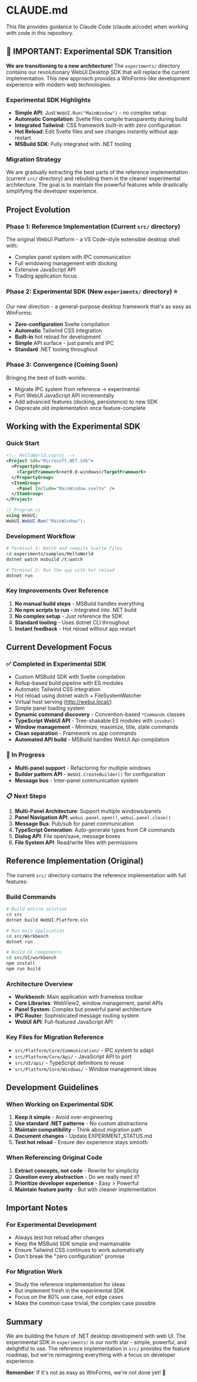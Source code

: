 # CLAUDE.md

This file provides guidance to Claude Code (claude.ai/code) when working with code in this repository.

## 🚀 IMPORTANT: Experimental SDK Transition

**We are transitioning to a new architecture!** The `experiments/` directory contains our revolutionary WebUI.Desktop SDK that will replace the current implementation. This new approach provides a WinForms-like development experience with modern web technologies.

### Experimental SDK Highlights
- **Simple API**: Just `WebUI.Run("MainWindow")` - no complex setup
- **Automatic Compilation**: Svelte files compile transparently during build
- **Integrated Tailwind**: CSS framework built-in with zero configuration  
- **Hot Reload**: Edit Svelte files and see changes instantly without app restart
- **MSBuild SDK**: Fully integrated with .NET tooling

### Migration Strategy
We are gradually extracting the best parts of the reference implementation (current `src/` directory) and rebuilding them in the cleaner experimental architecture. The goal is to maintain the powerful features while drastically simplifying the developer experience.

## Project Evolution

### Phase 1: Reference Implementation (Current `src/` directory)
The original WebUI Platform - a VS Code-style extensible desktop shell with:
- Complex panel system with IPC communication
- Full windowing management with docking
- Extensive JavaScript API
- Trading application focus

### Phase 2: Experimental SDK (New `experiments/` directory) ⭐
Our new direction - a general-purpose desktop framework that's as easy as WinForms:
- **Zero-configuration** Svelte compilation
- **Automatic** Tailwind CSS integration
- **Built-in** hot reload for development
- **Simple** API surface - just panels and IPC
- **Standard** .NET tooling throughout

### Phase 3: Convergence (Coming Soon)
Bringing the best of both worlds:
- Migrate IPC system from reference → experimental
- Port WebUI JavaScript API incrementally  
- Add advanced features (docking, persistence) to new SDK
- Deprecate old implementation once feature-complete

## Working with the Experimental SDK

### Quick Start
```xml
<!-- HelloWorld.csproj -->
<Project Sdk="Microsoft.NET.Sdk">
  <PropertyGroup>
    <TargetFramework>net9.0-windows</TargetFramework>
  </PropertyGroup>
  <ItemGroup>
    <Panel Include="MainWindow.svelte" />
  </ItemGroup>
</Project>
```

```csharp
// Program.cs
using WebUI;
WebUI.WebUI.Run("MainWindow");
```

### Development Workflow
```bash
# Terminal 1: Watch and compile Svelte files
cd experiments/samples/HelloWorld
dotnet watch msbuild /t:watch

# Terminal 2: Run the app with hot reload
dotnet run
```

### Key Improvements Over Reference
1. **No manual build steps** - MSBuild handles everything
2. **No npm scripts to run** - Integrated into .NET build
3. **No complex setup** - Just reference the SDK
4. **Standard tooling** - Uses dotnet CLI throughout
5. **Instant feedback** - Hot reload without app restart

## Current Development Focus

### ✅ Completed in Experimental SDK
- Custom MSBuild SDK with Svelte compilation
- Rollup-based build pipeline with ES modules  
- Automatic Tailwind CSS integration
- Hot reload using dotnet watch + FileSystemWatcher
- Virtual host serving (http://webui.local/)
- Simple panel loading system
- **Dynamic command discovery** - Convention-based `*Commands` classes
- **TypeScript WebUI API** - Tree-shakable ES modules with `invoke()`
- **Window management** - Minimize, maximize, title, state commands
- **Clean separation** - Framework vs app commands
- **Automated API build** - MSBuild handles WebUI.Api compilation

### 🔄 In Progress
- **Multi-panel support** - Refactoring for multiple windows
- **Builder pattern API** - `WebUI.CreateBuilder()` for configuration
- **Message bus** - Inter-panel communication system

### 📋 Next Steps
1. **Multi-Panel Architecture**: Support multiple windows/panels
2. **Panel Navigation API**: `webui.panel.open()`, `webui.panel.close()`
3. **Message Bus**: Pub/sub for panel communication
4. **TypeScript Generation**: Auto-generate types from C# commands
5. **Dialog API**: File open/save, message boxes
6. **File System API**: Read/write files with permissions

## Reference Implementation (Original)

The current `src/` directory contains the reference implementation with full features:

### Build Commands
```bash
# Build entire solution
cd src
dotnet build WebUI.Platform.sln

# Run main application  
cd src/Workbench
dotnet run

# Build UI components
cd src/UI/workbench
npm install
npm run build
```

### Architecture Overview
- **Workbench**: Main application with frameless toolbar
- **Core Libraries**: WebView2, window management, panel APIs
- **Panel System**: Complex but powerful panel architecture
- **IPC Router**: Sophisticated message routing system
- **WebUI API**: Full-featured JavaScript API

### Key Files for Migration Reference
- `src/Platform/Core/Communication/` - IPC system to adapt
- `src/Platform/Core/Api/` - JavaScript API to port
- `src/UI/api/` - TypeScript definitions to reuse
- `src/Platform/Core/Windows/` - Window management ideas

## Development Guidelines

### When Working on Experimental SDK
1. **Keep it simple** - Avoid over-engineering
2. **Use standard .NET patterns** - No custom abstractions
3. **Maintain compatibility** - Think about migration path
4. **Document changes** - Update EXPERIMENT_STATUS.md
5. **Test hot reload** - Ensure dev experience stays smooth

### When Referencing Original Code
1. **Extract concepts, not code** - Rewrite for simplicity
2. **Question every abstraction** - Do we really need it?
3. **Prioritize developer experience** - Easy > Powerful
4. **Maintain feature parity** - But with cleaner implementation

## Important Notes

### For Experimental Development
- Always test hot reload after changes
- Keep the MSBuild SDK simple and maintainable
- Ensure Tailwind CSS continues to work automatically
- Don't break the "zero configuration" promise

### For Migration Work
- Study the reference implementation for ideas
- But implement fresh in the experimental SDK
- Focus on the 80% use case, not edge cases
- Make the common case trivial, the complex case possible

## Summary

We are building the future of .NET desktop development with web UI. The experimental SDK in `experiments/` is our north star - simple, powerful, and delightful to use. The reference implementation in `src/` provides the feature roadmap, but we're reimagining everything with a focus on developer experience.

**Remember**: If it's not as easy as WinForms, we're not done yet! 🚀